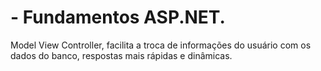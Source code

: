 # - Fundamentos ASP.NET.

Model View Controller, facilita a troca de informações do usuário com os dados do banco, respostas mais rápidas e dinâmicas.
